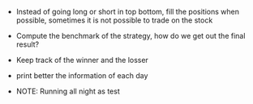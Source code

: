 * Instead of going long or short in top bottom, fill the positions when possible, sometimes it is not possible to trade on the stock
* Compute the benchmark of the strategy, how do we get out the final result?
* Keep track of the winner and the losser

* print better the information of each day
* NOTE: Running all night as test
